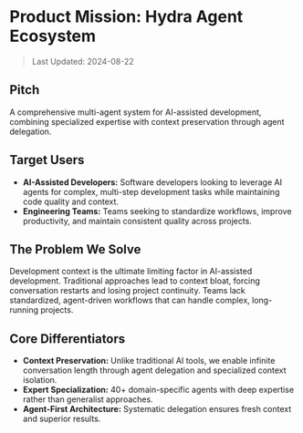 # Product Mission: Hydra Agent Ecosystem
> Last Updated: 2024-08-22

## Pitch
A comprehensive multi-agent system for AI-assisted development, combining specialized expertise with context preservation through agent delegation.

## Target Users
- **AI-Assisted Developers:** Software developers looking to leverage AI agents for complex, multi-step development tasks while maintaining code quality and context.
- **Engineering Teams:** Teams seeking to standardize workflows, improve productivity, and maintain consistent quality across projects.

## The Problem We Solve
Development context is the ultimate limiting factor in AI-assisted development. Traditional approaches lead to context bloat, forcing conversation restarts and losing project continuity. Teams lack standardized, agent-driven workflows that can handle complex, long-running projects.

## Core Differentiators
- **Context Preservation:** Unlike traditional AI tools, we enable infinite conversation length through agent delegation and specialized context isolation.
- **Expert Specialization:** 40+ domain-specific agents with deep expertise rather than generalist approaches.
- **Agent-First Architecture:** Systematic delegation ensures fresh context and superior results.
